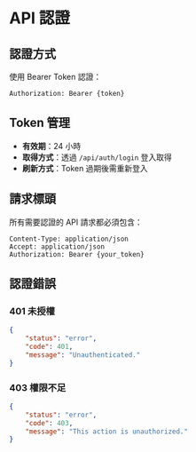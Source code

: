 # API 認證

## 認證方式

使用 Bearer Token 認證：
```
Authorization: Bearer {token}
```

## Token 管理

- **有效期**：24 小時
- **取得方式**：透過 `/api/auth/login` 登入取得
- **刷新方式**：Token 過期後需重新登入

## 請求標頭

所有需要認證的 API 請求都必須包含：
```
Content-Type: application/json
Accept: application/json
Authorization: Bearer {your_token}
```

## 認證錯誤

### 401 未授權
```json
{
    "status": "error",
    "code": 401,
    "message": "Unauthenticated."
}
```

### 403 權限不足
```json
{
    "status": "error",
    "code": 403,
    "message": "This action is unauthorized."
}
``` 